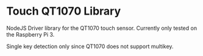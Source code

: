 # Touch QT1070 Library

NodeJS Driver library for the QT1070 touch sensor. Currently only tested on the Raspberry Pi 3.

Single key detection only since QT1070 does not support multikey.
